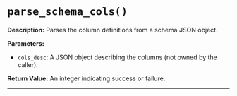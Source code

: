 # `parse_schema_cols()`

**Description:**
Parses the column definitions from a schema JSON object.

**Parameters:**
- `cols_desc`: A JSON object describing the columns (not owned by the caller).

**Return Value:**
An integer indicating success or failure.

---
